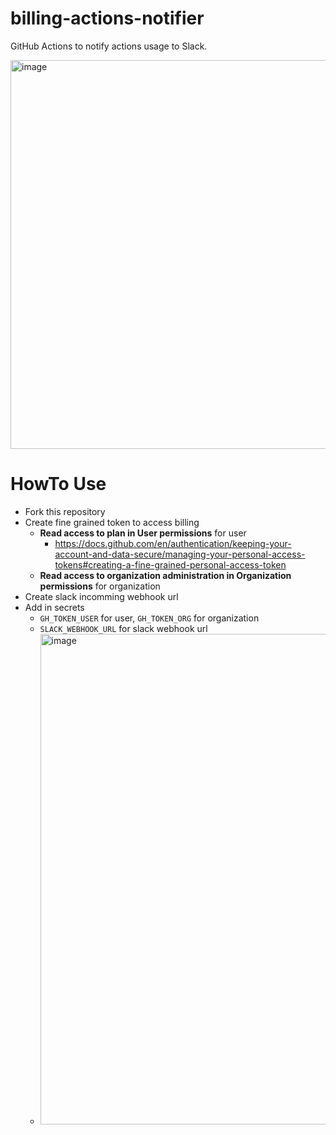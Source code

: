# billing-actions-notifier

GitHub Actions to notify actions usage to Slack.

<img width="622" alt="image" src="https://github.com/yorifuji/billing-actions-monitor/assets/583917/3b10d688-7539-432b-b731-0c906e75798a">

# HowTo Use

- Fork this repository
- Create fine grained token to access billing
  - **Read access to plan in User permissions** for user
    - https://docs.github.com/en/authentication/keeping-your-account-and-data-secure/managing-your-personal-access-tokens#creating-a-fine-grained-personal-access-token
  - **Read access to organization administration in Organization permissions** for organization
- Create slack incomming webhook url
- Add in secrets
  - `GH_TOKEN_USER` for user, `GH_TOKEN_ORG` for organization
  - `SLACK_WEBHOOK_URL` for slack webhook url
  - <img width="785" alt="image" src="https://github.com/yorifuji/billing-actions-monitor/assets/583917/49a2a30c-fce3-419f-86cb-234724a3bef4">

